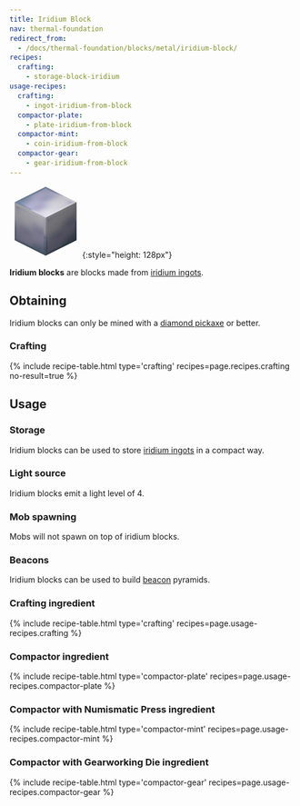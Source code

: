 ```yaml
---
title: Iridium Block
nav: thermal-foundation
redirect_from:
  - /docs/thermal-foundation/blocks/metal/iridium-block/
recipes:
  crafting:
    - storage-block-iridium
usage-recipes:
  crafting:
    - ingot-iridium-from-block
  compactor-plate:
    - plate-iridium-from-block
  compactor-mint:
    - coin-iridium-from-block
  compactor-gear:
    - gear-iridium-from-block
---
```


![Iridium block](/assets/images/thermal-foundation/storage-block-iridium.png){:style="height: 128px"}


**Iridium blocks** are blocks made from [iridium ingots](/docs/iridium-ingot/).


Obtaining
---------

Iridium blocks can only be mined with a [diamond
pickaxe](https://minecraft.gamepedia.com/Pickaxe) or better.

### Crafting
{% include recipe-table.html type='crafting' recipes=page.recipes.crafting no-result=true %}


Usage
-----

### Storage
Iridium blocks can be used to store [iridium ingots](/docs/iridium-ingot/) in a
compact way.

### Light source
Iridium blocks emit a light level of 4.

### Mob spawning
Mobs will not spawn on top of iridium blocks.

### Beacons
Iridium blocks can be used to build
[beacon](https://minecraft.gamepedia.com/Beacon) pyramids.

### Crafting ingredient
{% include recipe-table.html type='crafting' recipes=page.usage-recipes.crafting %}

### Compactor ingredient
{% include recipe-table.html type='compactor-plate' recipes=page.usage-recipes.compactor-plate %}

### Compactor with Numismatic Press ingredient
{% include recipe-table.html type='compactor-mint' recipes=page.usage-recipes.compactor-mint %}

### Compactor with Gearworking Die ingredient
{% include recipe-table.html type='compactor-gear' recipes=page.usage-recipes.compactor-gear %}
